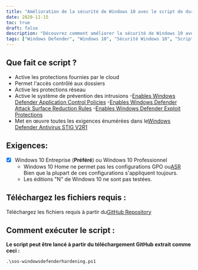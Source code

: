 ```yaml
---
title: "Amélioration de la sécurité de Windows 10 avec le script de durcissement Defender"
date: 2020-11-15
toc: true
draft: false
description: "Découvrez comment améliorer la sécurité de Windows 10 avec un script PowerShell qui renforce l'antivirus Windows Defender, en implémentant toutes les exigences de l'antivirus Windows Defender STIG V2R1."
tags: ["Windows Defender", "Windows 10", "Sécurité Windows 10", "Script PowerShell", "Durcissement", "Renforcement du défenseur", "Automatisation de la sécurité", "Conformité", "Accès contrôlé aux dossiers", "Système de prévention des intrusions", "Contrôle des applications", "Réduction de la surface d'attaque", "Protections contre les exploits", "Protections fournies par le cloud", "Protections réseau", "Script STIG Windows Defender", "Windows Defender STIG", "Antivirus Windows Defender STIG V2R1", "WDAC", "RSA"]
---
```



## Que fait ce script ?
- Active les protections fournies par le cloud
- Permet l'accès contrôlé aux dossiers
- Active les protections réseau
- Active le système de prévention des intrusions
-[Enables Windows Defender Application Control Policies](https://docs.microsoft.com/en-us/windows/security/threat-protection/windows-defender-application-control/windows-defender-application-control)
-[Enables Windows Defender Attack Surface Reduction Rules](https://docs.microsoft.com/en-us/windows/security/threat-protection/microsoft-defender-atp/attack-surface-reduction)
-[Enables Windows Defender Exploit Protections](https://docs.microsoft.com/en-us/microsoft-365/security/defender-endpoint/enable-exploit-protection?view=o365-worldwide#powershell)
- Met en œuvre toutes les exigences énumérées dans le[Windows Defender Antivirus STIG V2R1](https://dl.cyber.mil/stigs/zip/U_MS_Windows_Defender_Antivirus_V2R1_STIG.zip)

## Exigences:
- [x] Windows 10 Entreprise (**Préféré**) ou Windows 10 Professionnel
  - Windows 10 Home ne permet pas les configurations GPO ou[ASR](https://docs.microsoft.com/en-us/windows/security/threat-protection/microsoft-defender-atp/attack-surface-reduction) 
Bien que la plupart de ces configurations s'appliquent toujours.
  - Les éditions "N" de Windows 10 ne sont pas testées.

## Téléchargez les fichiers requis :

Téléchargez les fichiers requis à partir du[GitHub Repository](https://github.com/simeononsecurity/Windows-Defender-STIG-Script)

## Comment exécuter le script :

**Le script peut être lancé à partir du téléchargement GitHub extrait comme ceci :**
```
.\sos-windowsdefenderhardening.ps1
```
